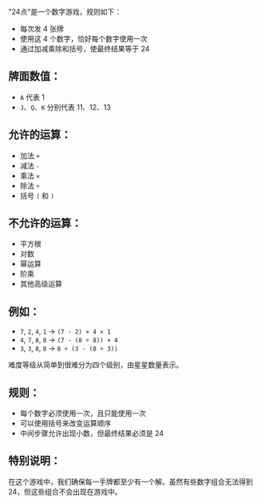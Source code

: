 "24点"是一个数字游戏，规则如下：

* 每次发 4 张牌
* 使用这 4 个数字，恰好每个数字使用一次
* 通过加减乘除和括号，使最终结果等于 24

## 牌面数值：
* `A` 代表 1
* `J`、`Q`、`K` 分别代表 11、12、13

## 允许的运算：
* 加法 `+`
* 减法 `-`
* 乘法 `×`
* 除法 `÷`
* 括号 `(` 和 `)`

## 不允许的运算：
* 平方根
* 对数
* 幂运算
* 阶乘
* 其他高级运算

## 例如：
* `7`, `2`, `4`, `1` → `(7 - 2) × 4 × 1`
* `4`, `7`, `8`, `8` → `(7 - (8 ÷ 8)) × 4`
* `3`, `3`, `8`, `8` → `8 ÷ (3 - (8 ÷ 3))`

难度等级从简单到很难分为四个级别，由星星数量表示。

## 规则：
* 每个数字必须使用一次，且只能使用一次
* 可以使用括号来改变运算顺序
* 中间步骤允许出现小数，但最终结果必须是 24

## 特别说明：
在这个游戏中，我们确保每一手牌都至少有一个解。虽然有些数字组合无法得到 24，但这些组合不会出现在游戏中。 